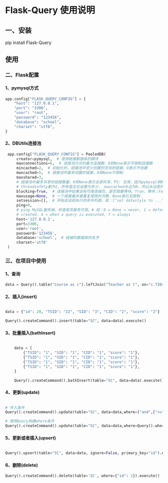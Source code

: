 # Flask-Query 使用说明

## 一、安装
pip install Flask-Query

## 使用

### 二、Flask配置

#### 1、pymysql方式
```python
app.config["FLASK_QUERY_CONFIG"] = {
    "host": "127.0.0.1",
    "port": "3306",
    "user": "root",
    "password": "123456",
    "database": "school",
    "charset": "utf8",
}
```

#### 2、DBUtils连接池
```python
 app.config["FLASK_QUERY_CONFIG"] = PooledDB(
     creator=pymysql,  # 使用链接数据库的模块
     maxconnections=6,  # 连接池允许的最大连接数，0和None表示不限制连接数
     mincached=2,  # 初始化时，链接池中至少创建的空闲的链接，0表示不创建
     maxcached=5,  # 链接池中最多闲置的链接，0和None不限制
     maxshared=3,
     # 链接池中最多共享的链接数量，0和None表示全部共享。PS: 无用，因为pymysql和MySQLdb等模块的
     # threadsafety都为1，所有值无论设置为多少，_maxcached永远为0，所以永远是所有链接都共享。
     blocking=True,  # 连接池中如果没有可用连接后，是否阻塞等待。True，等待；False，不等待然后报错
     maxusage=None,  # 一个链接最多被重复使用的次数，None表示无限制
     setsession=[],  # 开始会话前执行的命令列表。如：["set datestyle to ...", "set time zone ..."]
     ping=0,
     # ping MySQL服务端，检查是否服务可用。# 如：0 = None = never, 1 = default = whenever it is requested, 2 = when a cursor is
     # created, 4 = when a query is executed, 7 = always
     host='127.0.0.1',
     port=3306,
     user='root',
     password='123456',
     database='school',  # 链接的数据库的名字
     charset='utf8'
 )
```

### 三、在项目中使用

#### 1、查询
```python
data = Query().table("Course as c").leftJoin("Teacher as t", on="c.TID=t.TID").select(["t.*,c.*"]).where({"c.id": 1}).all()
```

#### 2、插入(insert)
```python

data = {"id": 20, "TSID": "22", "SID": "3", "CID": "2", "score": "2"}

Query().createCommand().insert(table="SC", data=data).execute()
```

#### 3、批量插入(bathInsert)
```python

    data = [
        {"TSID": "1", "SID": "1", "CID": "1", "score": "1"},
        {"TSID": "1", "SID": "1", "CID": "1", "score": "1"},
        {"TSID": "1", "SID": "1", "CID": "1", "score": "1"},
        {"TSID": "1", "SID": "1", "CID": "1", "score": "1"},
    ]

    Query().createCommand().bathInsert(table="SC", data=data).execute()
```

#### 4、更新(update)
```python

# 传入条件
Query().createCommand().update(table="SC", data=data,where=["and",[">=", "id", "1"],{"id":2}]).execute()

# 使用Query构建where条件
Query().createCommand().update(table="SC", data=data,where=Query().where([">=", "id", "1"]).andWhere({"id": 2}).where_prop).execute()

```

#### 5、更新或者插入(upsert)
```python

Query().upsert(table="SC", data=data, ignore=False, primary_key="id").execute()
```

#### 6、删除(delete)
```python
Query().createCommand().delete(table='SC', where={"id": 1}).execute()
```

















